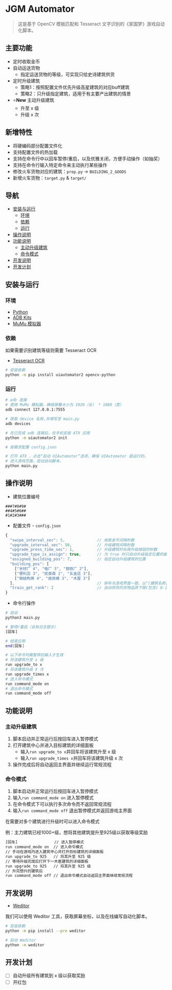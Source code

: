 # JGM Automator

> 这是基于 OpenCV 模板匹配和 Tesseract 文字识别的《家国梦》游戏自动化脚本。

## 主要功能

+ 定时收取金币
+ 自动运送货物
  * 指定运送货物的等级，可实现只给史诗建筑供货
+ 定时升级建筑
  * 策略1：按照配置文件优先升级高星建筑的对应buff建筑
  * 策略2：只升级指定建筑，适用于有主要产出建筑的情景
+ :star:**New** 主动升级建筑
  * 升至 x 级
  * 升级 x 次

## 新增特性
+ 将硬编码部分配置文件化
+ 支持配置文件的热加载
+ 支持在命令行中以回车暂停/重启，以及优雅关闭，方便手动操作（如抽奖）
+ 支持在命令行输入特定命令来主动执行某些操作
+ 修改火车货物对应的建筑：`prop.py` -> `BUILDING_2_GOODS` 
+ 新增火车货物：`target.py` & `target/`

## 导航

- [安装与运行](#安装与运行)
  * [环境](#环境)
  * [依赖](#依赖)
  * [运行](#运行)
- [操作说明](#操作说明)
- [功能说明](#功能说明)
  * [主动升级建筑](#主动升级建筑)
  * [命令模式](#命令模式)
- [开发说明](#开发说明)
- [开发计划](#开发计划)

## 安装与运行

### 环境

- [Python](https://www.python.org/downloads/)
- [ADB Kits](http://adbshell.com/downloads)
- [MuMu 模拟器](https://mumu.163.com/)

### 依赖

如果需要识别建筑等级则需要 Tesseract OCR
- [Tesseract OCR](https://github.com/tesseract-ocr/tesseract)

```bash
# 安装依赖
python -m pip install uiautomator2 opencv-python
```

### 运行
```bash
# adb 连接
# 使用 MuMu 模拟器，确保屏幕大小为 1920（长） * 1080（宽）
adb connect 127.0.0.1:7555

# 获取 device 名称,并填写至 main.py
adb devices

# 在已完成 adb 连接后，在手机安装 ATX 应用
python -m uiautomator2 init

# 按需求配置 config.json

# 打开 ATX ，点击“启动 UIAutomator”选项，确保 UIAutomator 是运行的。
# 进入游戏页面，启动自动脚本。
python main.py
```

## 操作说明
+ 建筑位置编号
```
###7#8#9#
##4#5#6##
#1#2#3###
```

+ 配置文件 - `config.json`
```JavaScript
{
  "swipe_interval_sec": 5,              // 收取金币间隔秒数
  "upgrade_interval_sec": 50,           // 升级建筑间隔秒数
  "upgrade_press_time_sec": 1,          // 升级建筑时长按升级按钮的秒数
  "upgrade_type_is_assign": true,       // 为 true 时只自动升级指定位置的建筑
  "assigned_building_pos": 7,           // 指定自动升级建筑的位置
  "building_pos": [
    ["木材厂 4", "电厂 3", "钢铁厂 2"],
    ["便利店 3", "民食斋 1", "五金店 3"],
    ["钢结构房 4", "居民楼 3", "木屋 3"]
  ],                                    // 排布与游戏界面一致，以"[建筑名称] [建筑星级]"为模版
  "train_get_rank": 2                   // 自动供货的货物品质下限(包含) 0-普通/1-稀有/2-史诗
}
```
+ 命令行操作  
```bash
# 启动
python3 main.py

# 暂停/重启（会有日志提示） 
[回车]

# 结束应用
end[回车]

# 以下命令均需暂停后输入才生效
# 将该建筑升至 x 级
run upgrade_to x
# 将该建筑升级 X 次
run upgrade_times x
# 进入命令模式
run command_mode on
# 退出命令模式
run command_mode off
```

## 功能说明

### 主动升级建筑

1. 脚本启动并正常运行后按回车进入暂停模式
1. 打开建筑中心并进入目标建筑的详细面板
   * 输入`run upgrade_to x`并回车将该建筑升至 x 级
   * 输入`run upgrade_times x`并回车将该建筑升级 x 次
1. 操作完成后将自动返回主界面并继续运行常规流程

### 命令模式

1. 脚本启动并正常运行后按回车进入暂停模式
1. 输入`run command_mode on` 进入暂停模式
1. 在命令模式下可以执行多次命令而不返回常规流程
1. 输入`run command_mode off` 退出暂停模式并返回游戏主界面

在需要对多个建筑进行升级时可以进入命令模式

例：主力建筑已经1000+级，想将其他建筑提升至925级以获取等级奖励

```bash
[回车]                // 进入暂停模式
run command_mode on  // 进入命令模式
// 手动在游戏内进入建筑中心并打开目标建筑的详细面板
run upgrade_to 925   // 将其升至 925 级 
// 等待升级完成后打开下一木匾建筑的详细面板
run upgrade_to 925   // 将其升至 925 级
// 升完想升的建筑后
run command_mode off // 退出命令模式自动返回主界面继续常规流程
```

## 开发说明

+ [Weditor](https://github.com/openatx/weditor)

我们可以使用 Weditor 工具，获取屏幕坐标，以及在线编写自动化脚本。

```bash
# 安装依赖
python -m pip install --pre weditor

# 启动 Weditor
python -m weditor
```

## 开发计划

- [ ] 自动升级所有建筑到 x 级以获取奖励
- [ ] 开红包
